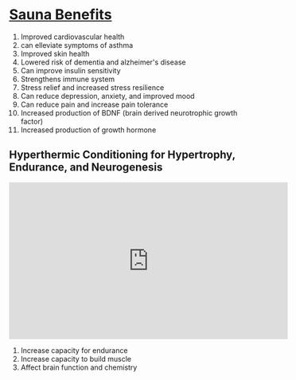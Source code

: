 # [Sauna Benefits](https://mobile.twitter.com/AJA_Cortes/status/1068017153725554688)

1. Improved cardiovascular health
1. can elleviate symptoms of asthma
1. Improved skin health
1. Lowered risk of dementia and alzheimer's disease
1. Can improve insulin sensitivity
1. Strengthens immune system
1. Stress relief and increased stress resilience
1. Can reduce depression, anxiety, and improved mood
1. Can reduce pain and increase pain tolerance
1. Increased production of BDNF (brain derived neurotrophic growth factor)
1. Increased production of growth hormone


## Hyperthermic Conditioning for Hypertrophy, Endurance, and Neurogenesis

<iframe width="560" height="315" src="https://www.youtube.com/embed/aHOlM-wlNjM" frameborder="0" allow="accelerometer; autoplay; encrypted-media; gyroscope; picture-in-picture" allowfullscreen></iframe>

1. Increase capacity for endurance
1. Increase capacity to build muscle
1. Affect brain function and chemistry